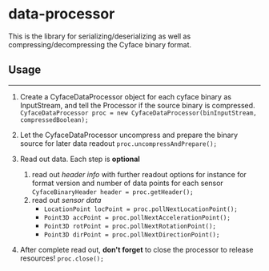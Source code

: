 # data-processor
This is the library for serializing/deserializing as well as compressing/decompressing the Cyface binary format.

## Usage
-------------------

1. Create a CyfaceDataProcessor object for each cyface binary as InputStream, and tell the Processor if the source binary is compressed. 
`CyfaceDataProcessor proc = new CyfaceDataProcessor(binInputStream, compressedBoolean);`

2. Let the CyfaceDataProcessor uncompress and prepare the binary source for later data readout
`proc.uncompressAndPrepare();`

3. Read out data. Each step is **optional** 
   1. read out *header info* with further readout options for instance for format version and number of data points for each sensor
   `CyfaceBinaryHeader header = proc.getHeader();` 
   2. read out *sensor data*
      * `LocationPoint locPoint = proc.pollNextLocationPoint();`
      * `Point3D accPoint = proc.pollNextAccelerationPoint();`
      * `Point3D rotPoint = proc.pollNextRotationPoint();`
      * `Point3D dirPoint = proc.pollNextDirectionPoint();`

4. After complete read out, **don't forget** to close the processor to release resources!
`proc.close();`